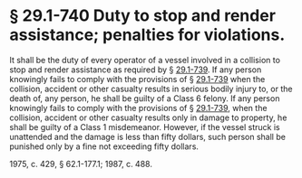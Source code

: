 # § 29.1-740 Duty to stop and render assistance; penalties for violations.

<p>It shall be the duty of every operator of a vessel involved in a collision to stop and render assistance as required by § <a href='http://law.lis.virginia.gov/vacode/29.1-739/'>29.1-739</a>. If any person knowingly fails to comply with the provisions of § <a href='http://law.lis.virginia.gov/vacode/29.1-739/'>29.1-739</a> when the collision, accident or other casualty results in serious bodily injury to, or the death of, any person, he shall be guilty of a Class 6 felony. If any person knowingly fails to comply with the provisions of § <a href='http://law.lis.virginia.gov/vacode/29.1-739/'>29.1-739</a>, when the collision, accident or other casualty results only in damage to property, he shall be guilty of a Class 1 misdemeanor. However, if the vessel struck is unattended and the damage is less than fifty dollars, such person shall be punished only by a fine not exceeding fifty dollars.</p><p>1975, c. 429, § 62.1-177.1; 1987, c. 488.</p>